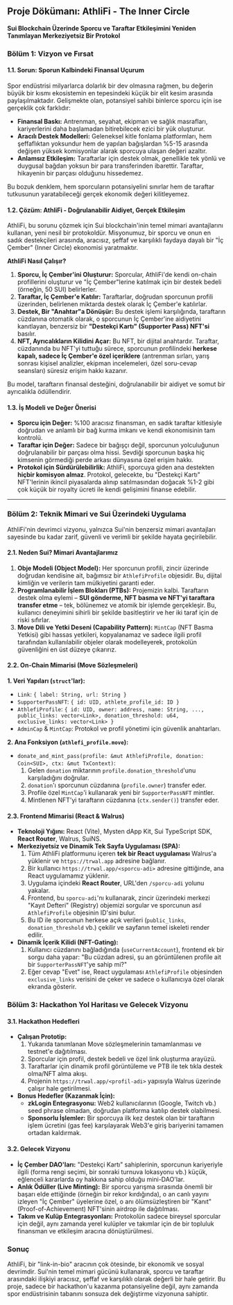 
## **Proje Dökümanı: AthliFi - The Inner Circle**

**Sui Blockchain Üzerinde Sporcu ve Taraftar Etkileşimini Yeniden Tanımlayan Merkeziyetsiz Bir Protokol**

### **Bölüm 1: Vizyon ve Fırsat**

#### **1.1. Sorun: Sporun Kalbindeki Finansal Uçurum**

Spor endüstrisi milyarlarca dolarlık bir dev olmasına rağmen, bu değerin büyük bir kısmı ekosistemin en tepesindeki küçük bir elit kesim arasında paylaşılmaktadır. Gelişmekte olan, potansiyel sahibi binlerce sporcu için ise gerçeklik çok farklıdır:

*   **Finansal Baskı:** Antrenman, seyahat, ekipman ve sağlık masrafları, kariyerlerini daha başlamadan bitirebilecek ezici bir yük oluşturur.
*   **Aracılı Destek Modelleri:** Geleneksel kitle fonlama platformları, hem şeffaflıktan yoksundur hem de yapılan bağışlardan %5-15 arasında değişen yüksek komisyonlar alarak sporcuya ulaşan değeri azaltır.
*   **Anlamsız Etkileşim:** Taraftarlar için destek olmak, genellikle tek yönlü ve duygusal bağdan yoksun bir para transferinden ibarettir. Taraftar, hikayenin bir parçası olduğunu hissedemez.

Bu bozuk denklem, hem sporcuların potansiyelini sınırlar hem de taraftar tutkusunun yaratabileceği gerçek ekonomik değeri kilitleyemez.

#### **1.2. Çözüm: AthliFi - Doğrulanabilir Aidiyet, Gerçek Etkileşim**

AthliFi, bu sorunu çözmek için Sui blockchain'inin temel mimari avantajlarını kullanan, yeni nesil bir protokoldür. Misyonumuz, bir sporcu ve onun en sadık destekçileri arasında, aracısız, şeffaf ve karşılıklı faydaya dayalı bir "İç Çember" (Inner Circle) ekonomisi yaratmaktır.

**AthliFi Nasıl Çalışır?**

1.  **Sporcu, İç Çember'ini Oluşturur:** Sporcular, AthliFi'de kendi on-chain profillerini oluşturur ve "İç Çember"lerine katılmak için bir destek bedeli (örneğin, 50 SUI) belirlerler.
2.  **Taraftar, İç Çember'e Katılır:** Taraftarlar, doğrudan sporcunun profili üzerinden, belirlenen miktarda destek olarak İç Çember'e katılırlar.
3.  **Destek, Bir "Anahtar"a Dönüşür:** Bu destek işlemi karşılığında, taraftarın cüzdanına otomatik olarak, o sporcunun İç Çember'ine aidiyetini kanıtlayan, benzersiz bir **"Destekçi Kartı" (Supporter Pass) NFT'si** basılır.
4.  **NFT, Ayrıcalıkların Kilidini Açar:** Bu NFT, bir dijital anahtardır. Taraftar, cüzdanında bu NFT'yi tuttuğu sürece, sporcunun profilindeki **herkese kapalı, sadece İç Çember'e özel içeriklere** (antrenman sırları, yarış sonrası kişisel analizler, ekipman incelemeleri, özel soru-cevap seansları) süresiz erişim hakkı kazanır.

Bu model, taraftarın finansal desteğini, doğrulanabilir bir aidiyet ve somut bir ayrıcalıkla ödüllendirir.

#### **1.3. İş Modeli ve Değer Önerisi**

*   **Sporcu için Değer:** %100 aracısız finansman, en sadık taraftar kitlesiyle doğrudan ve anlamlı bir bağ kurma imkanı ve kendi ekonomisinin tam kontrolü.
*   **Taraftar için Değer:** Sadece bir bağışçı değil, sporcunun yolculuğunun doğrulanabilir bir parçası olma hissi. Sevdiği sporcunun başka hiç kimsenin görmediği perde arkası dünyasına özel erişim hakkı.
*   **Protokol için Sürdürülebilirlik:** AthliFi, sporcuya giden ana destekten **hiçbir komisyon almaz**. Protokol, gelecekte, bu "Destekçi Kartı" NFT'lerinin ikincil piyasalarda alınıp satılmasından doğacak %1-2 gibi çok küçük bir royalty ücreti ile kendi gelişimini finanse edebilir.

---

### **Bölüm 2: Teknik Mimari ve Sui Üzerindeki Uygulama**

AthliFi'nin devrimci vizyonu, yalnızca Sui'nin benzersiz mimari avantajları sayesinde bu kadar zarif, güvenli ve verimli bir şekilde hayata geçirilebilir.

#### **2.1. Neden Sui? Mimari Avantajlarımız**

1.  **Obje Modeli (Object Model):** Her sporcunun profili, zincir üzerinde doğrudan kendisine ait, bağımsız bir `AthlefiProfile` objesidir. Bu, dijital kimliğin ve verilerin tam mülkiyetini garanti eder.
2.  **Programlanabilir İşlem Blokları (PTBs):** Projemizin kalbi. Taraftarın destek olma eylemi – **SUI gönderme, NFT basma ve NFT'yi taraftara transfer etme** – tek, bölünemez ve atomik bir işlemde gerçekleşir. Bu, kullanıcı deneyimini sihirli bir şekilde basitleştirir ve her iki taraf için de riski sıfırlar.
3.  **Move Dili ve Yetki Deseni (Capability Pattern):** `MintCap` (NFT Basma Yetkisi) gibi hassas yetkileri, kopyalanamaz ve sadece ilgili profil tarafından kullanılabilir objeler olarak modelleyerek, protokolün güvenliğini en üst düzeye çıkarırız.

#### **2.2. On-Chain Mimarisi (Move Sözleşmeleri)**

**1. Veri Yapıları (`struct`'lar):**

*   `Link`: `{ label: String, url: String }`
*   `SupporterPassNFT`: `{ id: UID, athlete_profile_id: ID }`
*   `AthlefiProfile`: `{ id: UID, owner: address, name: String, ..., public_links: vector<Link>, donation_threshold: u64, exclusive_links: vector<Link> }`
*   `AdminCap` & `MintCap`: Protokol ve profil yönetimi için güvenlik anahtarları.

**2. Ana Fonksiyon (`athlefi_profile.move`):**

*   `donate_and_mint_pass(profile: &mut AthlefiProfile, donation: Coin<SUI>, ctx: &mut TxContext)`:
    1.  Gelen `donation` miktarının `profile.donation_threshold`'unu karşıladığını doğrular.
    2.  `donation`'ı sporcunun cüzdanına (`profile.owner`) transfer eder.
    3.  Profile özel `MintCap`'i kullanarak yeni bir `SupporterPassNFT` mintler.
    4.  Mintlenen NFT'yi taraftarın cüzdanına (`ctx.sender()`) transfer eder.

#### **2.3. Frontend Mimarisi (React & Walrus)**

*   **Teknoloji Yığını:** React (Vite), Mysten dApp Kit, Sui TypeScript SDK, **React Router**, Walrus, SuiNS.
*   **Merkeziyetsiz ve Dinamik Tek Sayfa Uygulaması (SPA):**
    1.  Tüm AthliFi platformunu içeren **tek bir React uygulaması** Walrus'a yüklenir ve `https://trwal.app` adresine bağlanır.
    2.  Bir kullanıcı `https://trwal.app/<sporcu-adi>` adresine gittiğinde, ana React uygulamamız yüklenir.
    3.  Uygulama içindeki **React Router**, URL'den `/sporcu-adi` yolunu yakalar.
    4.  Frontend, bu `sporcu-adi`'nı kullanarak, zincir üzerindeki merkezi "Kayıt Defteri" (Registry) objemizi sorgular ve sporcunun asıl `AthlefiProfile` objesinin ID'sini bulur.
    5.  Bu ID ile sporcunun herkese açık verileri (`public_links`, `donation_threshold` vb.) çekilir ve sayfanın temel iskeleti render edilir.
*   **Dinamik İçerik Kilidi (NFT-Gating):**
    1.  Kullanıcı cüzdanını bağladığında (`useCurrentAccount`), frontend ek bir sorgu daha yapar: "Bu cüzdan adresi, şu an görüntülenen profile ait bir `SupporterPassNFT`'ye sahip mi?"
    2.  Eğer cevap "Evet" ise, React uygulaması `AthlefiProfile` objesinden `exclusive_links` verisini de çeker ve sadece o kullanıcıya özel olarak ekranda gösterir.

### **Bölüm 3: Hackathon Yol Haritası ve Gelecek Vizyonu**

#### **3.1. Hackathon Hedefleri**

*   **Çalışan Prototip:**
    1.  Yukarıda tanımlanan Move sözleşmelerinin tamamlanması ve testnet'e dağıtılması.
    2.  Sporcular için profil, destek bedeli ve özel link oluşturma arayüzü.
    3.  Taraftarlar için dinamik profil görüntüleme ve PTB ile tek tıkla destek olma/NFT alma akışı.
    4.  Projenin `https://trwal.app/<profil-adi>` yapısıyla Walrus üzerinde çalışır hale getirilmesi.
*   **Bonus Hedefler (Kazanmak İçin):**
    *   **zkLogin Entegrasyonu:** Web2 kullanıcılarının (Google, Twitch vb.) seed phrase olmadan, doğrudan platforma katılıp destek olabilmesi.
    *   **Sponsorlu İşlemler:** Bir sporcuya ilk kez destek olan bir taraftarın işlem ücretini (gas fee) karşılayarak Web3'e giriş bariyerini tamamen ortadan kaldırmak.

#### **3.2. Gelecek Vizyonu**

*   **İç Çember DAO'ları:** "Destekçi Kartı" sahiplerinin, sporcunun kariyeriyle ilgili (forma rengi seçimi, bir sonraki turnuva lokasyonu vb.) küçük, eğlenceli kararlarda oy hakkına sahip olduğu mini-DAO'lar.
*   **Anlık Ödüller (Live Minting):** Bir sporcu yarışma sırasında önemli bir başarı elde ettiğinde (örneğin bir rekor kırdığında), o an canlı yayını izleyen "İç Çember" üyelerine özel, o anı ölümsüzleştiren bir "Kanıt" (Proof-of-Achievement) NFT'sinin airdrop ile dağıtılması.
*   **Takım ve Kulüp Entegrasyonları:** Protokolün sadece bireysel sporcular için değil, aynı zamanda yerel kulüpler ve takımlar için de bir topluluk finansman ve etkileşim aracına dönüştürülmesi.

### **Sonuç**

AthliFi, bir "link-in-bio" aracının çok ötesinde, bir ekonomik ve sosyal devrimdir. Sui'nin temel mimari gücünü kullanarak, sporcu ve taraftar arasındaki ilişkiyi aracısız, şeffaf ve karşılıklı olarak değerli bir hale getirir. Bu proje, sadece bir hackathon'u kazanma potansiyeline değil, aynı zamanda spor endüstrisinin tabanını sonsuza dek değiştirme vizyonuna sahiptir.